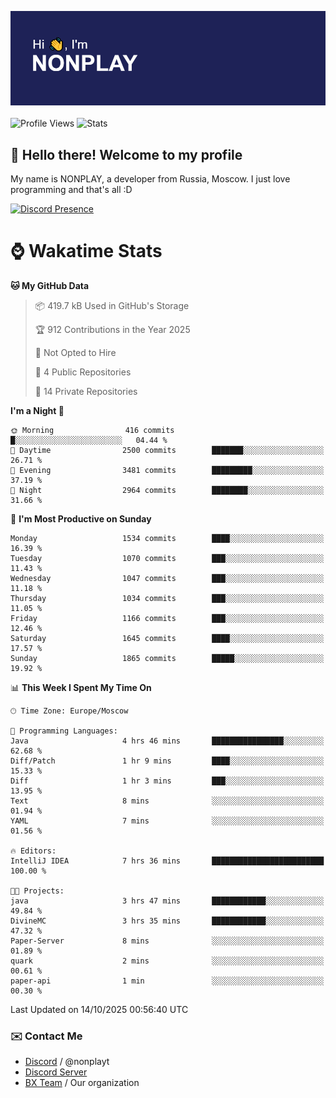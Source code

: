 ![Discord Presence](./header.png)
<br></br>
![Profile Views](https://komarev.com/ghpvc/?username=NONPLAYT&color=blue&style=for-the-badge)
![Stats](https://img.shields.io/badge/0%25-OPTIMIZED-orange?style=for-the-badge)


## :wave: Hello there! Welcome to my profile

My name is NONPLAY, a developer from Russia, Moscow. I just love programming and that's all :D

[![Discord Presence](https://lanyard.cnrad.dev/api/597087584090587177?showDisplayName=true)](https://discord.com/users/597087584090587177) 

# ⌚ Wakatime Stats

<!--START_SECTION:waka-->
**🐱 My GitHub Data** 

> 📦 419.7 kB Used in GitHub's Storage 
 > 
> 🏆 912 Contributions in the Year 2025
 > 
> 🚫 Not Opted to Hire
 > 
> 📜 4 Public Repositories 
 > 
> 🔑 14 Private Repositories 
 > 
**I'm a Night 🦉** 

```text
🌞 Morning                416 commits         █░░░░░░░░░░░░░░░░░░░░░░░░   04.44 % 
🌆 Daytime                2500 commits        ███████░░░░░░░░░░░░░░░░░░   26.71 % 
🌃 Evening                3481 commits        █████████░░░░░░░░░░░░░░░░   37.19 % 
🌙 Night                  2964 commits        ████████░░░░░░░░░░░░░░░░░   31.66 % 
```
📅 **I'm Most Productive on Sunday** 

```text
Monday                   1534 commits        ████░░░░░░░░░░░░░░░░░░░░░   16.39 % 
Tuesday                  1070 commits        ███░░░░░░░░░░░░░░░░░░░░░░   11.43 % 
Wednesday                1047 commits        ███░░░░░░░░░░░░░░░░░░░░░░   11.18 % 
Thursday                 1034 commits        ███░░░░░░░░░░░░░░░░░░░░░░   11.05 % 
Friday                   1166 commits        ███░░░░░░░░░░░░░░░░░░░░░░   12.46 % 
Saturday                 1645 commits        ████░░░░░░░░░░░░░░░░░░░░░   17.57 % 
Sunday                   1865 commits        █████░░░░░░░░░░░░░░░░░░░░   19.92 % 
```


📊 **This Week I Spent My Time On** 

```text
🕑︎ Time Zone: Europe/Moscow

💬 Programming Languages: 
Java                     4 hrs 46 mins       ████████████████░░░░░░░░░   62.68 % 
Diff/Patch               1 hr 9 mins         ████░░░░░░░░░░░░░░░░░░░░░   15.33 % 
Diff                     1 hr 3 mins         ███░░░░░░░░░░░░░░░░░░░░░░   13.95 % 
Text                     8 mins              ░░░░░░░░░░░░░░░░░░░░░░░░░   01.94 % 
YAML                     7 mins              ░░░░░░░░░░░░░░░░░░░░░░░░░   01.56 % 

🔥 Editors: 
IntelliJ IDEA            7 hrs 36 mins       █████████████████████████   100.00 % 

🐱‍💻 Projects: 
java                     3 hrs 47 mins       ████████████░░░░░░░░░░░░░   49.84 % 
DivineMC                 3 hrs 35 mins       ████████████░░░░░░░░░░░░░   47.32 % 
Paper-Server             8 mins              ░░░░░░░░░░░░░░░░░░░░░░░░░   01.89 % 
quark                    2 mins              ░░░░░░░░░░░░░░░░░░░░░░░░░   00.61 % 
paper-api                1 min               ░░░░░░░░░░░░░░░░░░░░░░░░░   00.30 % 
```


 Last Updated on 14/10/2025 00:56:40 UTC
<!--END_SECTION:waka-->

### ✉️ Contact Me

- [Discord](https://discord.com/users/597087584090587177) / @nonplayt
- [Discord Server](https://discord.gg/qNyybSSPm5)
- [BX Team](https://github.com/BX-Team) / Our organization
